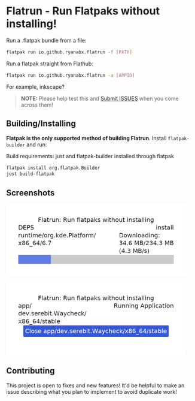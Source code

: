 # Flatrun - Run Flatpaks without installing!

Run a .flatpak bundle from a file:

```sh
flatpak run io.github.ryanabx.flatrun -f [PATH]
```

Run a flatpak straight from Flathub:

```sh
flatpak run io.github.ryanabx.flatrun -a [APPID]
```

For example, inkscape?



> **NOTE:** Please help test this and [Submit ISSUES](https://github.com/ryanabx/flatrun/issues/new) when you come across them!

## Building/Installing

**Flatpak is the only supported method of building Flatrun**. Install `flatpak-builder` and run:

Build requirements: just and flatpak-builder installed through flatpak

```sh
flatpak install org.flatpak.Builder
just build-flatpak
```

## Screenshots

![Loading screen for Flatrun](res/screenshot1.png)

![Running screen for Flatrun](res/screenshot2.png)

## Contributing

This project is open to fixes and new features! It'd be helpful to make an issue describing what you plan to implement to avoid duplicate work!